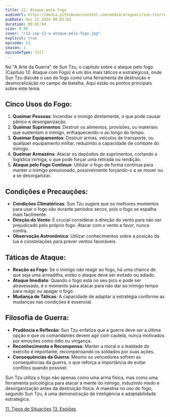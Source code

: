 ```yaml
---
title: 12. Ataque pelo Fogo
audioUrl: https://media.githubusercontent.com/media/araguaci/sun-tzu/refs/heads/main/public/audio/13-cap-12-o-ataque-pelo-fogo.mp3
pubDate: Dec 12 2024 00:03:03
duration: 00:05:04
size: 0.96
cover: "/13-cap-12-o-ataque-pelo-fogo.jpg"
explicit: true
episode: 13
season: 1
episodeType: full
---
```



No "A Arte da Guerra" de Sun Tzu, o capítulo sobre o ataque pelo fogo (Capítulo 12: Ataque com Fogo) é um dos mais táticos e estratégicos, onde Sun Tzu discute o uso do fogo como uma ferramenta de destruição e desmoralização no campo de batalha. Aqui estão os pontos principais sobre este tema:

## Cinco Usos do Fogo:

1. **Queimar Pessoas**: Incendiar o inimigo diretamente, o que pode causar pânico e desorganização.
2. **Queimar Suprimentos**: Destruir os alimentos, provisões, ou materiais que sustentam o inimigo, enfraquecendo-o ao longo do tempo.
3. **Queimar Equipamentos**: Destruir armas, veículos de transporte, ou qualquer equipamento militar, reduzindo a capacidade de combate do inimigo.
4. **Queimar Armazéns**: Atacar os depósitos de suprimentos, cortando a logística inimiga, o que pode forçar uma retirada ou rendição.
5. **Ataque pelo Fogo Continuo**: Utilizar o fogo de forma contínua para manter o inimigo pressionado, possivelmente forçando-o a se mover ou a se desorganizar.

## Condições e Precauções:

- **Condições Climatéricas**: Sun Tzu sugere que os melhores momentos para usar o fogo são durante períodos secos, pois o fogo se espalha mais facilmente.
- **Direção do Vento**: É crucial considerar a direção do vento para não ser prejudicado pelo próprio fogo. Atacar com o vento a favor, nunca contra.
- **Observação Astronômica**: Utilizar conhecimentos sobre a posição da lua e constelações para prever ventos favoráveis.

## Táticas de Ataque:

- **Reação ao Fogo**: Se o inimigo não reagir ao fogo, há uma chance de que seja uma armadilha, então o ataque deve ser evitado ou adiado.
- **Ataque Imediato**: Quando o fogo está no seu pico e pode ser atravessado, é o momento para atacar para não dar ao inimigo tempo para reagir ou apagar o fogo.
- **Mudança de Táticas**: A capacidade de adaptar a estratégia conforme as mudanças nas condições é essencial.

## Filosofia de Guerra:

- **Prudência e Reflexão**: Sun Tzu enfatiza que a guerra deve ser a última opção e que os comandantes devem agir com cautela, nunca motivados por emoções como ódio ou vingança.
- **Reconhecimento e Recompensa**: Manter a moral e a lealdade do exército é importante, recompensando os soldados por suas ações.
- **Consequências da Guerra**: Mesmo os vencedores sofrem as consequências da guerra, o que reforça a importância de evitar conflitos quando possível.

Sun Tzu utiliza o fogo não apenas como uma arma física, mas como uma ferramenta psicológica para atacar a mente do inimigo, induzindo medo e desorganização antes da destruição física. A maestria no uso do fogo, segundo Sun Tzu, é uma demonstração de inteligência e adaptabilidade estratégica.
  
<div class="text-center mt-16">
  <a class="btn btn-accent mt-9" href="/episode/post12">11. Tipos de Situações</a>
  <a class="btn btn-accent mt-9" href="/episode/post14">13. Espiões</a>
</div>